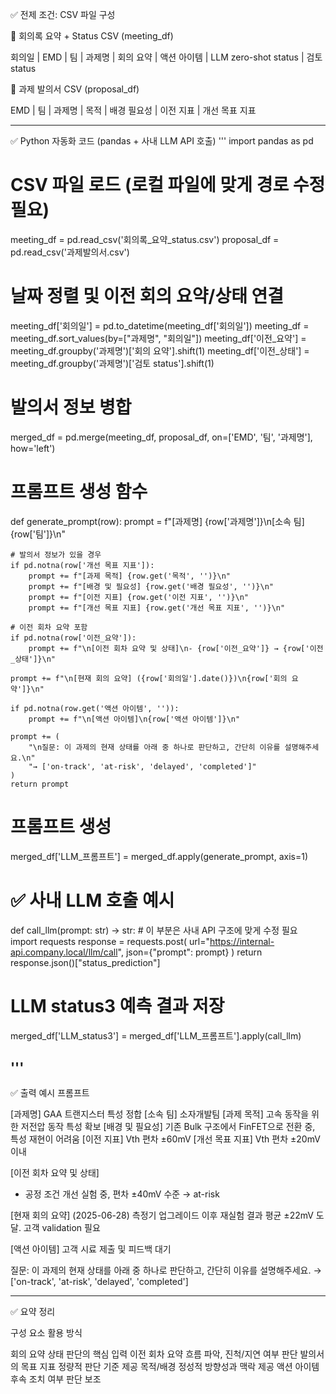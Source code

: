 

✅ 전제 조건: CSV 파일 구성

📁 회의록 요약 + Status CSV (meeting_df)

회의일 | EMD | 팀 | 과제명 | 회의 요약 | 액션 아이템 | LLM zero-shot status | 검토 status

📁 과제 발의서 CSV (proposal_df)

EMD | 팀 | 과제명 | 목적 | 배경 필요성 | 이전 지표 | 개선 목표 지표


---

✅ Python 자동화 코드 (pandas + 사내 LLM API 호출)
'''
import pandas as pd

# CSV 파일 로드 (로컬 파일에 맞게 경로 수정 필요)
meeting_df = pd.read_csv('회의록_요약_status.csv')
proposal_df = pd.read_csv('과제발의서.csv')

# 날짜 정렬 및 이전 회의 요약/상태 연결
meeting_df['회의일'] = pd.to_datetime(meeting_df['회의일'])
meeting_df = meeting_df.sort_values(by=["과제명", "회의일"])
meeting_df['이전_요약'] = meeting_df.groupby('과제명')['회의 요약'].shift(1)
meeting_df['이전_상태'] = meeting_df.groupby('과제명')['검토 status'].shift(1)

# 발의서 정보 병합
merged_df = pd.merge(meeting_df, proposal_df, on=['EMD', '팀', '과제명'], how='left')

# 프롬프트 생성 함수
def generate_prompt(row):
    prompt = f"[과제명] {row['과제명']}\n[소속 팀] {row['팀']}\n"

    # 발의서 정보가 있을 경우
    if pd.notna(row['개선 목표 지표']):
        prompt += f"[과제 목적] {row.get('목적', '')}\n"
        prompt += f"[배경 및 필요성] {row.get('배경 필요성', '')}\n"
        prompt += f"[이전 지표] {row.get('이전 지표', '')}\n"
        prompt += f"[개선 목표 지표] {row.get('개선 목표 지표', '')}\n"

    # 이전 회차 요약 포함
    if pd.notna(row['이전_요약']):
        prompt += f"\n[이전 회차 요약 및 상태]\n- {row['이전_요약']} → {row['이전_상태']}\n"

    prompt += f"\n[현재 회의 요약] ({row['회의일'].date()})\n{row['회의 요약']}\n"

    if pd.notna(row.get('액션 아이템', '')):
        prompt += f"\n[액션 아이템]\n{row['액션 아이템']}\n"

    prompt += (
        "\n질문: 이 과제의 현재 상태를 아래 중 하나로 판단하고, 간단히 이유를 설명해주세요.\n"
        "→ ['on-track', 'at-risk', 'delayed', 'completed']"
    )
    return prompt

# 프롬프트 생성
merged_df['LLM_프롬프트'] = merged_df.apply(generate_prompt, axis=1)

# ✅ 사내 LLM 호출 예시
def call_llm(prompt: str) -> str:
    # 이 부분은 사내 API 구조에 맞게 수정 필요
    import requests
    response = requests.post(
        url="https://internal-api.company.local/llm/call",
        json={"prompt": prompt}
    )
    return response.json()["status_prediction"]

# LLM status3 예측 결과 저장
merged_df['LLM_status3'] = merged_df['LLM_프롬프트'].apply(call_llm)

'''
---

✅ 출력 예시 프롬프트

[과제명] GAA 트랜지스터 특성 정합
[소속 팀] 소자개발팀
[과제 목적] 고속 동작을 위한 저전압 동작 특성 확보
[배경 및 필요성] 기존 Bulk 구조에서 FinFET으로 전환 중, 특성 재현이 어려움
[이전 지표] Vth 편차 ±60mV
[개선 목표 지표] Vth 편차 ±20mV 이내

[이전 회차 요약 및 상태]
- 공정 조건 개선 실험 중, 편차 ±40mV 수준 → at-risk

[현재 회의 요약] (2025-06-28)
측정기 업그레이드 이후 재실험 결과 평균 ±22mV 도달. 고객 validation 필요

[액션 아이템]
고객 시료 제출 및 피드백 대기

질문: 이 과제의 현재 상태를 아래 중 하나로 판단하고, 간단히 이유를 설명해주세요.
→ ['on-track', 'at-risk', 'delayed', 'completed']


---

✅ 요약 정리

구성 요소	활용 방식

회의 요약	상태 판단의 핵심 입력
이전 회차 요약	흐름 파악, 진척/지연 여부 판단
발의서의 목표 지표	정량적 판단 기준 제공
목적/배경	정성적 방향성과 맥락 제공
액션 아이템	후속 조치 여부 판단 보조



 
